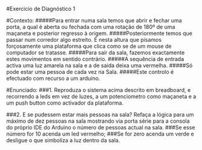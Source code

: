 #Exercicio de Diagnóstico 1




#Contexto:
#####Para entrar numa sala temos que abrir e fechar uma porta, a qual é aberta ou fechada com uma rotação de 180º de uma maçaneta e posterior regresso à origem.
#####Posteriormente temos que passar num corredor algo estreito. É nesta altura que pisamos forçosamente uma plataforma que clica como se de um mouse de computador se tratasse.
#####Para sair da sala, fazemos exactamente estes movimentos em sentido contrário.
#####A sequência de entrada activa uma luz amarela na sala e a de saida deixa uma vermelha.
#####Só pode estar uma pessoa de cada vez na Sala.
#####Este controlo é efectuado com recurso a um arduino.

#Enunciado:
###1. Reproduza o sistema acima descrito em breadboard, e recorrendo a leds em vez de luzes, a um potenciometro como maçaneta e a um push button como activador da plataforma.



###2. E se pudessem estar mais pessoas na sala? Refaça a lógica para um máximo de dez pessoas na sala mostrando via porta série para a consola do próprio IDE do Arduino o número de pessoas actual na sala.
###Se esse número for 10 acenda um led vermelho;
###Se for zero acenda um verde e desligue o que simboliza a luz dentro da sala.




